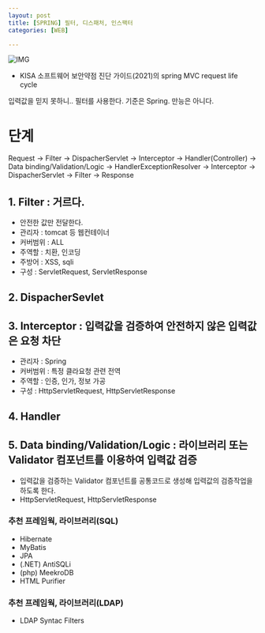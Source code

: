 ```yaml
---
layout: post
title: [SPRING] 필터, 디스패처, 인스팩터
categories: [WEB]

---
```


![IMG](/letthem_blog/assets/images/spring_1.PNG)
* KISA 소프트웨어 보안약점 진단 가이드(2021)의 spring MVC request life cycle

입력값을 믿지 못하니.. 필터를 사용한다.
기준은 Spring.
만능은 아니다. 

# 단계
Request -> Filter -> DispacherServlet -> Interceptor -> Handler(Controller) -> Data binding/Validation/Logic -> HandlerExceptionResolver -> Interceptor -> DispacherServlet -> Filter -> Response

## 1. Filter : 거르다.
* 안전한 값만 전달한다.
* 관리자 : tomcat 등 웹컨테이너
* 커버범위 : ALL
* 주역할 : 치환, 인코딩
* 주방어 : XSS, sqli
* 구성 : ServletRequest, ServletResponse

## 2. DispacherSevlet

## 3. Interceptor : 입력값을 검증하여 안전하지 않은 입력값은 요청 차단
* 관리자 : Spring
* 커버범위 : 특정 클라요청 관련 전역
* 주역할 : 인증, 인가, 정보 가공
* 구성 : HttpServletRequest, HttpServletResponse

## 4. Handler

## 5. Data binding/Validation/Logic : 라이브러리 또는 Validator 컴포넌트를 이용하여 입력값 검증
* 입력값을 검증하는 Validator 컴포넌트를 공통코드로 생성해 입력값의 검증작업을 하도록 한다.
* HttpServletRequest, HttpServletResponse

### 추천 프레임웍, 라이브러리(SQL)
* Hibernate
* MyBatis
* JPA
* (.NET) AntiSQLi
* (php) MeekroDB
* HTML Purifier

### 추천 프레임웍, 라이브러리(LDAP)
* LDAP Syntac Filters







